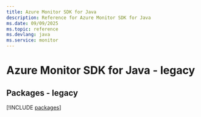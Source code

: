 ```yaml
---
title: Azure Monitor SDK for Java
description: Reference for Azure Monitor SDK for Java
ms.date: 09/09/2025
ms.topic: reference
ms.devlang: java
ms.service: monitor
---
```

# Azure Monitor SDK for Java - legacy
## Packages - legacy
[!INCLUDE [packages](monitor-index.md)]